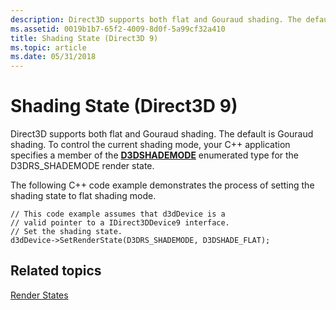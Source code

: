 ```yaml
---
description: Direct3D supports both flat and Gouraud shading. The default is Gouraud shading. To control the current shading mode, your C++ application specifies a member of the D3DSHADEMODE enumerated type for the D3DRS\_SHADEMODE render state.
ms.assetid: 0019b1b7-65f2-4009-8d0f-5a99cf32a410
title: Shading State (Direct3D 9)
ms.topic: article
ms.date: 05/31/2018
---
```


# Shading State (Direct3D 9)

Direct3D supports both flat and Gouraud shading. The default is Gouraud shading. To control the current shading mode, your C++ application specifies a member of the [**D3DSHADEMODE**](./d3dshademode.md) enumerated type for the D3DRS\_SHADEMODE render state.

The following C++ code example demonstrates the process of setting the shading state to flat shading mode.


```
// This code example assumes that d3dDevice is a
// valid pointer to a IDirect3DDevice9 interface.
// Set the shading state.
d3dDevice->SetRenderState(D3DRS_SHADEMODE, D3DSHADE_FLAT);
```



## Related topics

<dl> <dt>

[Render States](render-states.md)
</dt> </dl>

 

 
